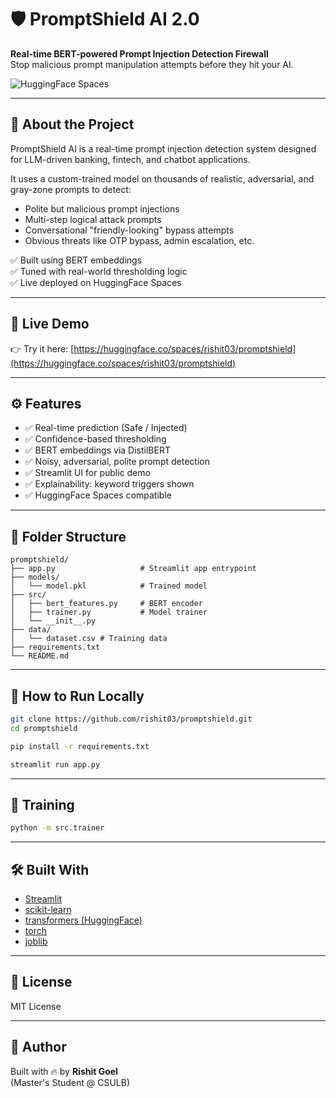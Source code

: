 # 🛡️ PromptShield AI 2.0

**Real-time BERT-powered Prompt Injection Detection Firewall**  
Stop malicious prompt manipulation attempts before they hit your AI.

![HuggingFace Spaces](https://img.shields.io/badge/Live-HuggingFace-blue?logo=huggingface)

---

## 📌 About the Project

PromptShield AI is a real-time prompt injection detection system designed for LLM-driven banking, fintech, and chatbot applications.

It uses a custom-trained model on thousands of realistic, adversarial, and gray-zone prompts to detect:
- Polite but malicious prompt injections
- Multi-step logical attack prompts
- Conversational "friendly-looking" bypass attempts
- Obvious threats like OTP bypass, admin escalation, etc.

✅ Built using BERT embeddings  
✅ Tuned with real-world thresholding logic  
✅ Live deployed on HuggingFace Spaces

---

## 🚀 Live Demo

👉 Try it here: [https://huggingface.co/spaces/rishit03/promptshield](https://huggingface.co/spaces/rishit03/promptshield)

---

## ⚙️ Features

- ✅ Real-time prediction (Safe / Injected)
- ✅ Confidence-based thresholding
- ✅ BERT embeddings via DistilBERT
- ✅ Noisy, adversarial, polite prompt detection
- ✅ Streamlit UI for public demo
- ✅ Explainability: keyword triggers shown
- ✅ HuggingFace Spaces compatible

---

## 📂 Folder Structure

```
promptshield/
├── app.py                   # Streamlit app entrypoint
├── models/
│   └── model.pkl            # Trained model
├── src/
│   ├── bert_features.py     # BERT encoder
│   ├── trainer.py           # Model trainer
│   └── __init__.py
├── data/
│   └── dataset.csv # Training data
├── requirements.txt
└── README.md
```

---

## 🧠 How to Run Locally

```bash
git clone https://github.com/rishit03/promptshield.git
cd promptshield

pip install -r requirements.txt

streamlit run app.py
```

---

## 🧪 Training

```bash
python -m src.trainer
```

---

## 🛠️ Built With

- [Streamlit](https://streamlit.io/)
- [scikit-learn](https://scikit-learn.org/)
- [transformers (HuggingFace)](https://huggingface.co/transformers/)
- [torch](https://pytorch.org/)
- [joblib](https://joblib.readthedocs.io/)

---

## 📜 License

MIT License

---

## 🙌 Author

Built with 🔥 by **Rishit Goel**  
(Master's Student @ CSULB)
